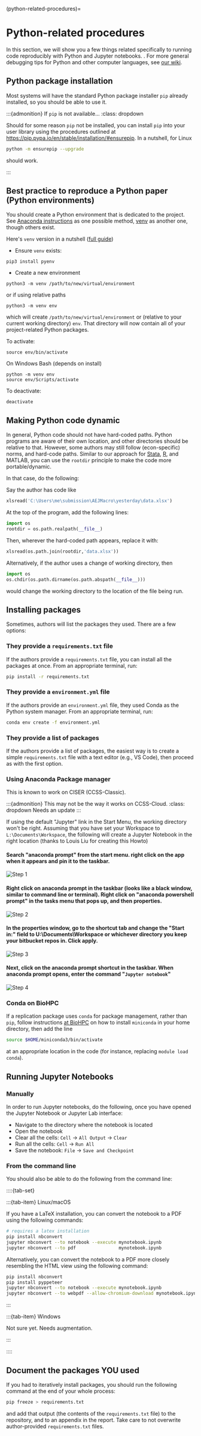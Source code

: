 (python-related-procedures)=
# Python-related procedures

In this section, we will show you a few things related specifically to running code reproducibly with Python and Jupyter notebooks. . For more general debugging tips for Python and other computer languages, see [our wiki](https://github.com/labordynamicsinstitute/replicability-training/wiki/Python-Tips).

## Python package installation

Most systems will have the standard Python package installer `pip` already installed, so you should be able to use it.

:::{admonition} If `pip` is not available...
:class: dropdown

Should for some reason `pip` not be installed, you can install `pip` into your user library using the procedures outlined at <https://pip.pypa.io/en/stable/installation/#ensurepip>. In a nutshell, for Linux

```bash
python -m ensurepip --upgrade
```

should work.

:::


## Best practice to reproduce a Python paper (Python environments)

You should create a Python environment that is dedicated to the project. See [Anaconda instructions](https://docs.conda.io/projects/conda/en/latest/user-guide/tasks/manage-environments.html#creating-an-environment-with-commands) as one possible method, [venv](https://docs.python.org/3/library/venv.html) as another one, though others exist.

Here's `venv` version in a nutshell ([full guide](https://packaging.python.org/en/latest/guides/installing-using-pip-and-virtual-environments/#creating-a-virtual-environment))

- Ensure `venv` exists:
```
pip3 install pyenv
```
- Create a new environment
```
python3 -m venv /path/to/new/virtual/environment
```
or if using relative paths
```
python3 -m venv env
```

which will create `/path/to/new/virtual/environment` or (relative to your current working directory) `env`. That directory will now contain all of your project-related Python packages.

To activate:
```
source env/bin/activate
```

On Windows Bash (depends on install)

```
python -m venv env
source env/Scripts/activate
```

To deactivate:
```
deactivate
```


## Making Python code dynamic

In general, Python code should not have hard-coded paths. Python programs are aware of their own location, and other directories should be relative to that. However, some authors may still follow (econ-specific) norms, and hard-code paths. Similar to our approach for [Stata](stata-step4-modifying-paths), [R](base-root-directory-r), and MATLAB, you can use the `rootdir` principle to make the code more portable/dynamic.

In that case, do the following:

Say the author has code like

```python
xlsread('C:\Users\me\submission\AEJMacro\yesterday\data.xlsx')
```


At the top of the program, add the following lines:

```python
import os
rootdir = os.path.realpath(__file__)
```

Then, wherever the hard-coded path appears, replace it with:

```python
xlsread(os.path.join(rootdir,'data.xlsx'))
```

Alternatively, if the author uses a change of working directory, then 

```python
import os
os.chdir(os.path.dirname(os.path.abspath(__file__)))
```
would change the working directory to the location of the file being run. 

## Installing packages

Sometimes, authors will list the packages they used. There are a few options:

### They provide a `requirements.txt` file

If the authors provide a `requirements.txt` file, you can install all the packages at once. From an appropriate terminal, run:

```bash
pip install -r requirements.txt
```

### They provide a `environment.yml` file

If the authors provide an `environment.yml` file, they used Conda as the Python system manager. From an appropriate terminal, run:

```bash
conda env create -f environment.yml
```

### They provide a list of packages

If the authors provide a list of packages, the easiest way is to create a simple `requirements.txt` file with a text editor (e.g., VS Code), then proceed as with the first option.



### Using Anaconda Package manager

This is known to work on  CISER (CCSS-Classic).

:::{admonition}  This may not be the way it works on CCSS-Cloud. 
:class: dropdown
Needs an update
:::

If using the default "Jupyter" link in the Start Menu, the working directory won't be right. Assuming that you have set your Workspace to `L:\Documents\Workspace`, the following will create a Jupyter Notebook in the right location (thanks to Louis Liu for creating this Howto)

#### Search "anaconda prompt" from the start menu. right click on the app when it appears and pin it to the taskbar.

![Step 1](images/Jupyter_howto_step1.png)

#### Right click on anaconda prompt in the taskbar (looks like a black window, similar to command line or terminal). Right click on "anaconda powershell prompt" in the tasks menu that pops up, and then properties.

![Step 2](images/Jupyter_howto_step2.png)

#### In the properties window, go to the shortcut tab and change the "Start in:" field to U:\Documents\Workspace or whichever directory you keep your bitbucket repos in. Click apply.

![Step 3](images/Jupyter_howto_step3.png)

#### Next, click on the anaconda prompt shortcut in the taskbar. When anaconda prompt opens, enter the command "`Jupyter notebook`"

![Step 4](images/Jupyter_howto_step4.png)

### Conda on BioHPC

If a replication package uses `conda` for package management, rather than `pip`, follow instructions [at BioHPC](https://biohpc.cornell.edu/lab/userguide.aspx?a=software&i=574#c) on how to install `miniconda` in your home directory, then add the line

```bash
source $HOME/miniconda3/bin/activate
```

at an appropriate location in the code (for instance, replacing `module load conda`).


## Running Jupyter Notebooks

### Manually

In order to run Jupyter notebooks, do the following, once you have opened the Jupyter Notebook or Jupyter Lab interface:

- Navigate to the directory where the notebook is located
- Open the notebook
- Clear all the cells: `Cell` -> `All Output` -> `Clear`
- Run all the cells: `Cell` -> `Run All`
- Save the notebook: `File` -> `Save and Checkpoint`

### From the command line

You should also be able to do the following from the command line:

::::{tab-set}

:::{tab-item} Linux/macOS

If you have a LaTeX installation, you can convert the notebook to a PDF using the following commands:

```bash
# requires a latex installation
pip install nbconvert
jupyter nbconvert --to notebook --execute mynotebook.ipynb
jupyter nbconvert --to pdf                mynotebook.ipynb
```

Alternatively, you can convert the notebook to a PDF more closely resembling the HTML view using the following command:

```bash
pip install nbconvert
pip install pyppeteer
jupyter nbconvert --to notebook --execute mynotebook.ipynb
jupyter nbconvert --to webpdf --allow-chromium-download mynotebook.ipynb
```

:::

:::{tab-item} Windows

Not sure yet. Needs augmentation.

:::

::::

## Document the packages YOU used

If you had to iteratively install packages, you should run the following command at the end of your whole process:

```bash
pip freeze > requirements.txt
```

and add that output (the contents of the `requirements.txt` file) to the repository, and to an appendix in the report. Take care to not overwrite author-provided `requirements.txt` files.
